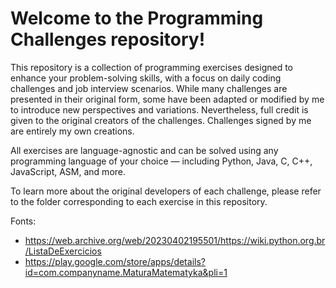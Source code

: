 # Welcome to the Programming Challenges repository! 

This repository is a collection of programming exercises designed to enhance your problem-solving skills, with a focus on daily coding challenges and job interview scenarios. While many challenges are presented in their original form, some have been adapted or modified by me to introduce new perspectives and variations. Nevertheless, full credit is given to the original creators of the challenges. Challenges signed by me are entirely my own creations.

All exercises are language-agnostic and can be solved using any programming language of your choice — including Python, Java, C, C++, JavaScript, ASM, and more. 

To learn more about the original developers of each challenge, please refer to the folder corresponding to each exercise in this repository.

Fonts:
- https://web.archive.org/web/20230402195501/https://wiki.python.org.br/ListaDeExercicios
- https://play.google.com/store/apps/details?id=com.companyname.MaturaMatematyka&pli=1

